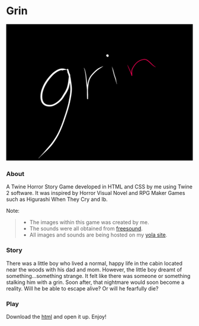 # Grin
![TitleImage](title.png)

### About
A Twine Horror Story Game developed in HTML and CSS by me using Twine 2 software.
It was inspired by Horror Visual Novel and RPG Maker Games such as Higurashi When They Cry and Ib.

Note:
>- The images within this game was created by me.
>- The sounds were all obtained from [freesound](https://freesound.org/).
>- All images and sounds are being hosted on my [yola site](https://alvinlam.yolasite.com/).

### Story
There was a little boy who lived a normal, happy life in the cabin located near the woods with his dad and mom. However, the little boy dreamt of something...something strange. It felt like there was someone or something stalking him with a grin. Soon after, that nightmare would soon become a reality. Will he be able to escape alive? Or will he fearfully die?

### Play
Download the [html](grin.html) and open it up.
Enjoy!
